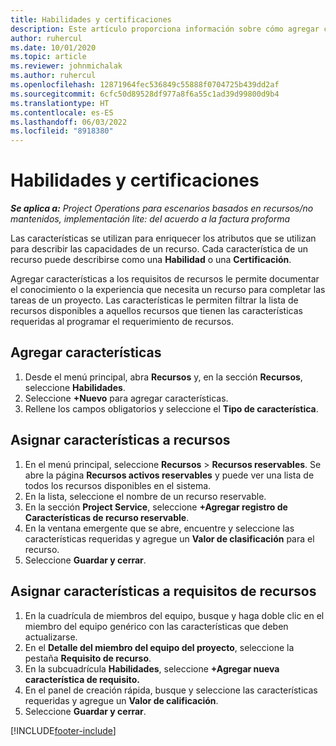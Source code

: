 ```yaml
---
title: Habilidades y certificaciones
description: Este artículo proporciona información sobre cómo agregar características de habilidades y certificación a los recursos.
author: ruhercul
ms.date: 10/01/2020
ms.topic: article
ms.reviewer: johnmichalak
ms.author: ruhercul
ms.openlocfilehash: 12871964fec536849c55888f0704725b439dd2af
ms.sourcegitcommit: 6cfc50d89528df977a8f6a55c1ad39d99800d9b4
ms.translationtype: HT
ms.contentlocale: es-ES
ms.lasthandoff: 06/03/2022
ms.locfileid: "8918380"
---
```

# <a name="skills-and-certifications"></a>Habilidades y certificaciones
_**Se aplica a:** Project Operations para escenarios basados en recursos/no mantenidos, implementación lite: del acuerdo a la factura proforma_

Las características se utilizan para enriquecer los atributos que se utilizan para describir las capacidades de un recurso. Cada característica de un recurso puede describirse como una **Habilidad** o una **Certificación**.

Agregar características a los requisitos de recursos le permite documentar el conocimiento o la experiencia que necesita un recurso para completar las tareas de un proyecto. Las características le permiten filtrar la lista de recursos disponibles a aquellos recursos que tienen las características requeridas al programar el requerimiento de recursos.

## <a name="add-characteristics"></a>Agregar características

1. Desde el menú principal, abra **Recursos** y, en la sección **Recursos**, seleccione **Habilidades**.
2. Seleccione **+Nuevo** para agregar características.
3. Rellene los campos obligatorios y seleccione el **Tipo de característica**.

## <a name="assign-characteristics-to-resources"></a>Asignar características a recursos

1. En el menú principal, seleccione **Recursos** > **Recursos reservables**. Se abre la página **Recursos activos reservables** y puede ver una lista de todos los recursos disponibles en el sistema.
2. En la lista, seleccione el nombre de un recurso reservable.
3. En la sección **Project Service**, seleccione **+Agregar registro de Características de recurso reservable**.
4. En la ventana emergente que se abre, encuentre y seleccione las características requeridas y agregue un **Valor de clasificación** para el recurso.
5. Seleccione **Guardar y cerrar**.

## <a name="assign-characteristics-to-resource-requirements"></a>Asignar características a requisitos de recursos

1. En la cuadrícula de miembros del equipo, busque y haga doble clic en el miembro del equipo genérico con las características que deben actualizarse.
2. En el **Detalle del miembro del equipo del proyecto**, seleccione la pestaña **Requisito de recurso**.
3. En la subcuadrícula **Habilidades**, seleccione **+Agregar nueva característica de requisito.**
4. En el panel de creación rápida, busque y seleccione las características requeridas y agregue un **Valor de calificación**.
5. Seleccione **Guardar y cerrar**.

[!INCLUDE[footer-include](../includes/footer-banner.md)]